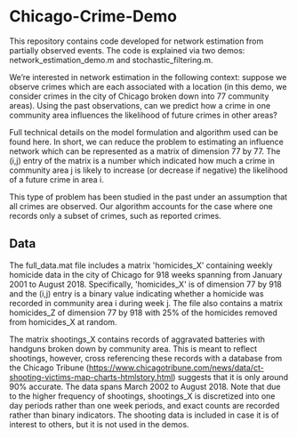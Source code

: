 # Chicago-Crime-Demo

This repository contains code developed for network estimation from partially observed events.  The code is explained via two demos: network_estimation_demo.m and stochastic_filtering.m.

We’re interested in network estimation in the following context: suppose we observe crimes which are each associated with a location (in this demo, we consider crimes in the city of Chicago broken down into 77 community areas).  Using the past observations, can we predict how a crime in one community area influences the likelihood of future crimes in other areas?

Full technical details on the model formulation and algorithm used can be found here.  In short, we can reduce the problem to estimating an influence network which can be represented as a matrix of dimension 77 by 77.  The (i,j) entry of the matrix is a number which indicated how much a crime in community area j is likely to increase (or decrease if negative) the likelihood of a future crime in area i.  

This type of problem has been studied in the past under an assumption that all crimes are observed.  Our algorithm accounts for the case where one records only a subset of crimes, such as reported crimes.  

## Data

The full_data.mat file includes a matrix 'homicides_X' containing weekly homicide data in the city of Chicago for 918 weeks spanning from January 2001 to August 2018.  Specifically, 'homicides_X' is of dimension 77 by 918 and the (i,j) entry is a binary value indicating whether a homicide was recorded in community area i during week j.  The file also contains a matrix homicides_Z of dimension 77 by 918 with 25% of the homicides removed from homicides_X at random.

The matrix shootings_X contains records of aggravated batteries with handguns broken down by community area.  This is meant to reflect shootings, however, cross referencing these records with a database from the Chicago Tribune (https://www.chicagotribune.com/news/data/ct-shooting-victims-map-charts-htmlstory.html) suggests that it is only around 90% accurate.  The data spans March 2002 to August 2018.  Note that due to the higher frequency of shootings, shootings_X is discretized into one day periods rather than one week periods, and exact counts are recorded rather than binary indicators.  The shooting data is included in case it is of interest to others, but it is not used in the demos.


